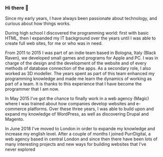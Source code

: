 ### Hi there 👋

<!--
**morphalex90/morphalex90** is a ✨ _special_ ✨ repository because its `README.md` (this file) appears on your GitHub profile.

Here are some ideas to get you started:

- 🔭 I’m currently working on ...
- 🌱 I’m currently learning ...
- 👯 I’m looking to collaborate on ...
- 🤔 I’m looking for help with ...
- 💬 Ask me about ...
- 📫 How to reach me: ...
- 😄 Pronouns: ...
- ⚡ Fun fact: ...
-->

Since my early years, I have always been passionate about technology, and curious about how things works.

During high school I discovered the programming world: first with basic HTML, then I expanded my IT background over the years until I was able to create full web sites, for me or who was in need.

From 2011 to 2015 I was part of an indie team based in Bologna, Italy (Black Raven), we developed small games and programs for Apple and PC. I was in charge of the design and the development of the website and of every methods of database connection of the apps. As a secondary role, I also worked as 3D modeller.
The years spent as part of this team enhanced my programming knowledge and made me learn the dynamics of working as part of a team. It is thanks to this experience that I have become the programmer that I am now.

In May 2015 I've got the chance to finally work in a web agency (Magic) where I was trained about how companies develop websites and e-commerce platforms. Over these three years, I was able to build upon and expand my knowledge of WordPress, as well as discovering Drupal and Magento.

In June 2018 I've moved to London in order to expande my knowledge and increase my english level.
After a couple of months I joined PurrDigital, a web agency based in central London and since then there have been lots of many interesting projects and new ways for building websites that I've never explored
